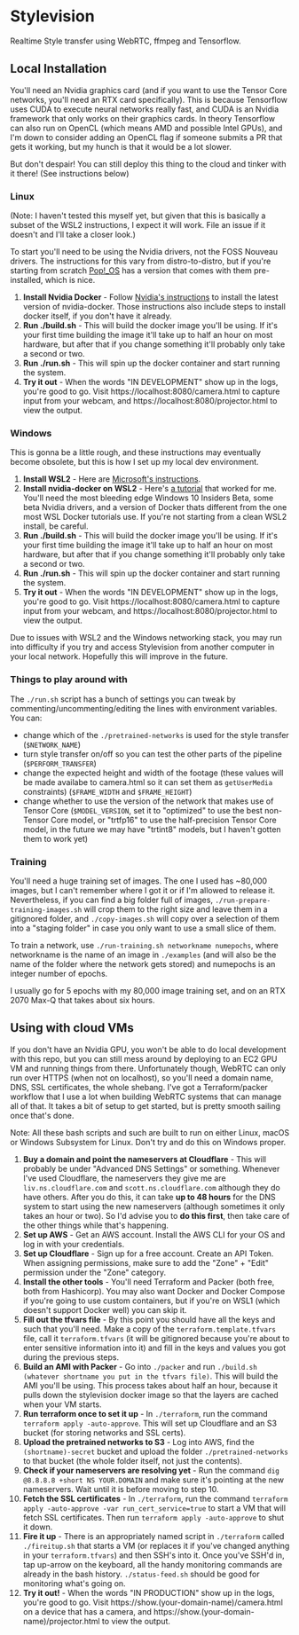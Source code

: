 # Stylevision

Realtime Style transfer using WebRTC, ffmpeg and Tensorflow.

## Local Installation

You'll need an Nvidia graphics card (and if you want to use the Tensor Core networks, you'll need an RTX card specifically). This is because Tensorflow uses CUDA to execute neural networks really fast, and CUDA is an Nvidia framework that only works on their graphics cards. In theory Tensorflow can also run on OpenCL (which means AMD and possible Intel GPUs), and I'm down to consider adding an OpenCL flag if someone submits a PR that gets it working, but my hunch is that it would be a lot slower.

But don't despair! You can still deploy this thing to the cloud and tinker with it there! (See instructions below)

### Linux

(Note: I haven't tested this myself yet, but given that this is basically a subset of the WSL2 instructions, I expect it will work. File an issue if it doesn't and I'll take a closer look.)

To start you'll need to be using the Nvidia drivers, not the FOSS Nouveau drivers. The instructions for this vary from distro-to-distro, but if you're starting from scratch [Pop!_OS](https://pop.system76.com/) has a version that comes with them pre-installed, which is nice.

1. **Install Nvidia Docker** - Follow [Nvidia's instructions](https://docs.nvidia.com/datacenter/cloud-native/container-toolkit/install-guide.html) to install the latest version of nvidia-docker. Those instructions also include steps to install docker itself, if you don't have it already.
2. **Run ./build.sh** - This will build the docker image you'll be using. If it's your first time building the image it'll take up to half an hour on most hardware, but after that if you change something it'll probably only take a second or two.
3. **Run ./run.sh** - This will spin up the docker container and start running the system.
4. **Try it out** - When the words "IN DEVELOPMENT" show up in the logs, you're good to go. Visit https://localhost:8080/camera.html to capture input from your webcam, and https://localhost:8080/projector.html to view the output.

### Windows

This is gonna be a little rough, and these instructions may eventually become obsolete, but this is how I set up my local dev environment.

1. **Install WSL2** - Here are [Microsoft's instructions](https://docs.microsoft.com/en-us/windows/wsl/install-win10).
2. **Install nvidia-docker on WSL2** - Here's [a tutorial](https://medium.com/@dalgibbard/docker-with-gpu-support-in-wsl2-ebbc94251cf5) that worked for me. You'll need the most bleeding edge Windows 10 Insiders Beta, some beta Nvidia drivers, and a version of Docker thats different from the one most WSL Docker tutorials use. If you're not starting from a clean WSL2 install, be careful.
3. **Run ./build.sh** - This will build the docker image you'll be using. If it's your first time building the image it'll take up to half an hour on most hardware, but after that if you change something it'll probably only take a second or two.
4. **Run ./run.sh** - This will spin up the docker container and start running the system.
5. **Try it out** - When the words "IN DEVELOPMENT" show up in the logs, you're good to go. Visit https://localhost:8080/camera.html to capture input from your webcam, and https://localhost:8080/projector.html to view the output.

Due to issues with WSL2 and the Windows networking stack, you may run into difficulty if you try and access Stylevision from another computer in your local network. Hopefully this will improve in the future.

### Things to play around with

The `./run.sh` script has a bunch of settings you can tweak by commenting/uncommenting/editing the lines with environment variables. You can:

- change which of the `./pretrained-networks` is used for the style transfer (`$NETWORK_NAME`)
- turn style transfer on/off so you can test the other parts of the pipeline (`$PERFORM_TRANSFER`)
- change the expected height and width of the footage (these values will be made availabe to camera.html so it can set them as `getUserMedia` constraints) (`$FRAME_WIDTH` and `$FRAME_HEIGHT`)
- change whether to use the version of the network that makes use of Tensor Core (`$MODEL_VERSION`, set it to "optimized" to use the best non-Tensor Core model, or "trtfp16" to use the half-precision Tensor Core model, in the future we may have "trtint8" models, but I haven't gotten them to work yet)

### Training

You'll need a huge training set of images. The one I used has ~80,000 images, but I can't remember where I got it or if I'm allowed to release it. Nevertheless, if you can find a big folder full of images, `./run-prepare-training-images.sh` will crop them to the right size and leave them in a gitignored folder, and `./copy-images.sh` will copy over a selection of them into a "staging folder" in case you only want to use a small slice of them.

To train a network, use `./run-training.sh networkname numepochs`, where networkname is the name of an image in `./examples` (and will also be the name of the folder where the network gets stored) and numepochs is an integer number of epochs.

I usually go for 5 epochs with my 80,000 image training set, and on an RTX 2070 Max-Q that takes about six hours.

## Using with cloud VMs

If you don't have an Nvidia GPU, you won't be able to do local development with this repo, but you can still mess around by deploying to an EC2 GPU VM and running things from there. Unfortunately though, WebRTC can only run over HTTPS (when not on localhost), so you'll need a domain name, DNS, SSL certificates, the whole shebang. I've got a Terraform/packer workflow that I use a lot when building WebRTC systems that can manage all of that. It takes a bit of setup to get started, but is pretty smooth sailing once that's done.

Note: All these bash scripts and such are built to run on either Linux, macOS or Windows Subsystem for Linux. Don't try and do this on Windows proper.

1. **Buy a domain and point the nameservers at Cloudflare** - This will probably be under "Advanced DNS Settings" or something. Whenever I've used Cloudflare, the nameservers they give me are `liv.ns.cloudflare.com` and `scott.ns.cloudflare.com` although they do have others. After you do this, it can take **up to 48 hours** for the DNS system to start using the new nameservers (although sometimes it only takes an hour or two). So I'd advise you to **do this first**, then take care of the other things while that's happening.
2. **Set up AWS** - Get an AWS account. Install the AWS CLI for your OS and log in with your credentials.
3. **Set up Cloudflare** - Sign up for a free account. Create an API Token. When assigning permissions, make sure to add the "Zone" + "Edit" permission under the "Zone" category.
4. **Install the other tools** - You'll need Terraform and Packer (both free, both from Hashicorp). You may also want Docker and Docker Compose if you're going to use custom containers, but if you're on WSL1 (which doesn't support Docker well) you can skip it.
5. **Fill out the tfvars file** - By this point you should have all the keys and such that you'll need. Make a copy of the `terraform.template.tfvars` file, call it `terraform.tfvars` (it will be gitignored because you're about to enter sensitive information into it) and fill in the keys and values you got during the previous steps.
6. **Build an AMI with Packer** - Go into `./packer` and run `./build.sh (whatever shortname you put in the tfvars file)`. This will build the AMI you'll be using. This process takes about half an hour, because it pulls down the stylevision docker image so that the layers are cached when your VM starts.
7. **Run terraform once to set it up** - In `./terraform`, run the command `terraform apply -auto-approve`. This will set up Cloudflare and an S3 bucket (for storing networks and SSL certs).
8. **Upload the pretrained networks to S3** - Log into AWS, find the `(shortname)-secret` bucket and upload the folder `./pretrained-networks` to that bucket (the whole folder itself, not just the contents).
9. **Check if your nameservers are resolving yet** - Run the command `dig @8.8.8.8 +short NS YOUR.DOMAIN` and make sure it's pointing at the new nameservers. Wait until it is before moving to step 10.
10. **Fetch the SSL certificates** - In `./terraform`, run the command `terraform apply -auto-approve -var run_cert_service=true` to start a VM that will fetch SSL certificates. Then run `terraform apply -auto-approve` to shut it down.
11. **Fire it up** - There is an appropriately named script in `./terraform` called `./fireitup.sh` that starts a VM (or replaces it if you've changed anything in your `terraform.tfvars`) and then SSH's into it. Once you've SSH'd in, tap up-arrow on the keyboard, all the handy monitoring commands are already in the bash history. `./status-feed.sh` should be good for monitoring what's going on.
12. **Try it out!** - When the words "IN PRODUCTION" show up in the logs, you're good to go. Visit https://show.(your-domain-name)/camera.html on a device that has a camera, and https://show.(your-domain-name)/projector.html to view the output.